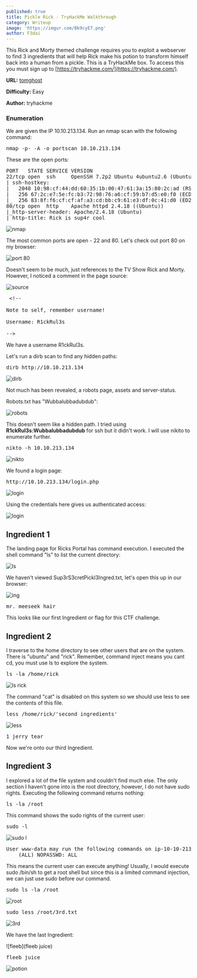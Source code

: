 ```yaml
---
published: true
title: Pickle Rick - TryHackMe Walkthrough
category: Writeup
image: 'https://imgur.com/Bk9cyE7.png'
author: F3dai
---
```

This Rick and Morty themed challenge requires you to exploit a webserver to find 3 ingredients that will help Rick make his potion to transform himself back into a human from a pickle. This is a TryHackMe box. To access this you must sign up to [https://tryhackme.com/](https://tryhackme.com/).

**URL:** [tomghost](https://www.tryhackme.com/room/picklerick)

**Difficulty:** Easy

**Author:** tryhackme

### Enumeration

We are given the IP 10.10.213.134. Run an nmap scan with the following command:

<pre>nmap -p- -A -o portscan 10.10.213.134</pre>

These are the open ports:

<pre>PORT   STATE SERVICE VERSION
22/tcp open  ssh     OpenSSH 7.2p2 Ubuntu 4ubuntu2.6 (Ubuntu Linux; protocol 2.0)
| ssh-hostkey: 
|   2048 10:98:cf:44:dd:60:35:1b:00:47:61:3a:15:80:2c:ad (RSA)
|   256 67:2c:e7:5e:fc:b3:72:98:76:a6:cf:59:b7:d5:e0:f0 (ECDSA)
|_  256 83:8f:f6:cf:cf:af:a3:cd:bb:c9:61:e3:df:0c:41:d0 (ED25519)
80/tcp open  http    Apache httpd 2.4.18 ((Ubuntu))
|_http-server-header: Apache/2.4.18 (Ubuntu)
|_http-title: Rick is sup4r cool
</pre>

![nmap](https://imgur.com/qbYR2v2.png)

The most common ports are open - 22 and 80. Let's check out port 80 on my browser:

![port 80](https://imgur.com/jBK3Fmk.png)

Doesn't seem to be much, just references to the TV Show Rick and Morty. However, I noticed a comment in the page source: 

![source](https://imgur.com/jpKzLz2.png)

<pre> &lt;!--

Note to self, remember username!

Username: R1ckRul3s

--&gt;</pre>
  
We have a username R1ckRul3s. 
  
Let's run a dirb scan to find any hidden paths:
  
<pre>dirb http://10.10.213.134</pre>
  
![dirb](https://imgur.com/RlYQOqp.png)

Not much has been revealed, a robots page, assets and server-status. 
  
Robots.txt has "Wubbalubbadubdub":
  
![robots](https://imgur.com/4Z9t9OM.png)
  
This doesn't seem like a hidden path. I tried using **R1ckRul3s:Wubbalubbadubdub** for ssh but it didn't work. I will use nikito to enumerate further. 

<pre>nikto -h 10.10.213.134</pre>

![nikto]()

We found a login page:

<pre>http://10.10.213.134/login.php</pre>

![login](https://imgur.com/bDYc7EH.png)

Using the credentials here gives us authenticated access:

![login](https://imgur.com/IIcHdub.png)

## Ingredient 1

The landing page for Ricks Portal has command execution. I executed the shell command "ls" to list the current directory:

![ls](https://imgur.com/iPiYZcd.png)

We haven't viewed Sup3rS3cretPickl3Ingred.txt, let's open this up in our browser:

![ing](https://imgur.com/Gh3nUsm.png)

<pre>mr. meeseek hair</pre>

This looks like our first Ingredient or flag for this CTF challenge. 

## Ingredient 2

I traverse to the home directory to see other users that are on the system. There is "ubuntu" and "rick". Remember, command inject means you cant cd, you must use ls to explore the system.

<pre>ls -la /home/rick</pre>

![ls rick](https://imgur.com/OO8ktEY.png)

The command "cat" is disabled on this system so we should use less to see the contents of this file.

<pre>less /home/rick/'second ingredients'</pre>

![less](https://imgur.com/1ijHXsX.png)

<pre>1 jerry tear</pre>

Now we're onto our third Ingredient. 

## Ingredient 3

I explored a lot of the file system and couldn't find much else. The only section I haven't gone into is the root directory, however, I do not have sudo rights. Executing the following command returns nothing:

<pre>ls -la /root</pre>

This command shows the sudo rights of the current user:

<pre>sudo -l</pre>

![sudo l](https://imgur.com/jilTp35.png)

<pre>
User www-data may run the following commands on ip-10-10-213-134.eu-west-1.compute.internal:
    (ALL) NOPASSWD: ALL</pre>

This means the current user can execute anything! Usually, I would execute sudo /bin/sh to get a root shell but since this is a limited command injection, we can just use sudo before our command.

<pre>sudo ls -la /root</pre>

![root](https://imgur.com/XTb6Nwu.png)

<pre>sudo less /root/3rd.txt</pre>

![3rd](https://imgur.com/atQbaxz.png)

We have the last Ingredient: 

![fleeb](fleeb juice)

<pre>fleeb juice</pre>

![potion](https://imgur.com/WLzYZkY.png)



